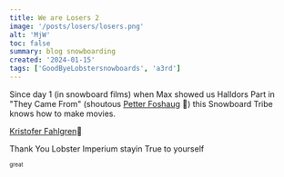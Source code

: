 ```yaml
---
title: We are Losers 2
image: '/posts/losers/losers.png'
alt: 'MjW'
toc: false
summary: blog snowboarding
created: '2024-01-15'
tags: ['GoodByeLobstersnowboards', 'a3rd']
---
```


Since day 1 (in snowboard films) when Max showed us Halldors Part in "They Came From" (shoutous <a href="https://cherrydeck.com/its.petter">Petter Foshaug</a> 👑) this Snowboard Tribe knows how to make movies.

<a href="https://www.instagram.com/kuske/">Kristofer Fahlgren</a>👑

Thank You Lobster Imperium stayin True to yourself

<script>
  import { YouTube } from 'sveltekit-embed'
  import { Vimeo } from 'sveltekit-embed'
</script>

<YouTube youTubeId="eHGT1izv8V0" />
<Vimeo vimeoId="886806712" /><sub><sup>great</sup></sub>
<Vimeo vimeoId="892342496" />
